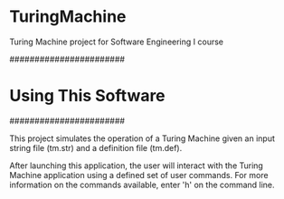 TuringMachine
=============

Turing Machine project for Software Engineering I course

#######################
# Using This Software #
#######################

This project simulates the operation of a Turing Machine given an input string file (tm.str) and a definition file (tm.def).

After launching this application, the user will interact with the Turing Machine application using a defined set of user commands.  For more information on the commands available, enter 'h' on the command line.
